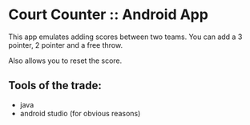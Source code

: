 # Court Counter :: Android App

This app emulates adding scores between two teams. 
You can add a 3 pointer, 2 pointer and a free throw.

Also allows you to reset the score.

## Tools of the trade:
 * java
 * android studio (for obvious reasons)

